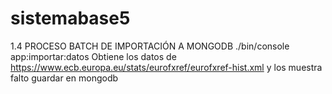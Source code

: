 # sistemabase5
1.4 PROCESO BATCH DE IMPORTACIÓN A MONGODB
./bin/console app:importar:datos  Obtiene los datos de https://www.ecb.europa.eu/stats/eurofxref/eurofxref-hist.xml y los muestra falto guardar en mongodb
